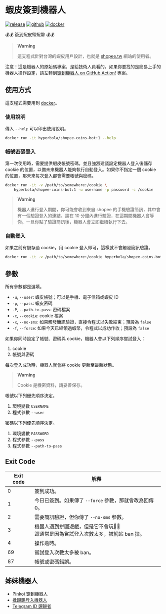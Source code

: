 # 蝦皮簽到機器人

[![release](https://badgen.net/github/release/wdzeng/shopee-coins-bot/stable?color=red)](https://github.com/wdzeng/shopee-coins-bot/releases/latest)
[![github](https://badgen.net/badge/icon/github/black?icon=github&label=)](https://github.com/wdzeng/shopee-coins-bot)
[![docker](https://badgen.net/badge/icon/docker?icon=docker&label=)](https://hub.docker.com/repository/docker/hyperbola/shopee-coins-bot)

💰💰 簽到蝦皮領蝦幣 💰💰

> **Warning**
>
> 這支程式針對台灣的蝦皮用戶設計，也就是 [shopee.tw](https://shopee.tw/) 網站的使用者。

注意！這是機器人的原始碼專案，是給技術人員看的。如果你要找的是簡易上手的機器人操作設定，請左轉到[簽到機器人 on GitHub Action!](https://github.com/wdzeng/bot-automation) 專案。

## 使用方式

這支程式需要用到 [docker](https://www.docker.com/)。

### 使用說明

傳入 `--help` 可以印出使用說明。

```sh
docker run -it hyperbola/shopee-coins-bot:1 --help
```

### 帳號密碼登入

第一次使用時，需要提供蝦皮帳號密碼，並且強烈建議設定機器人登入後儲存 cookie 的位置，以備未來機器人能夠執行自動登入。如果你不指定一個 cookie 的位置，那未來每次登入都會需要帳號與密碼。

```sh
docker run -it -v /path/to/somewhere:/cookie \
    hyperbola/shopee-coins-bot:1 -u username -p password -c /cookie
```

> **Warning**
>
> 機器人進行登入期間，你可能會收到來自 shopee 的手機驗證簡訊，其中會有一個驗證登入的連結。請在 10 分鐘內進行驗證，在這期間機器人會等你。一旦你點了驗證簡訊後，機器人會立即繼續執行下去。

### 自動登入

如果之前有儲存過 cookie，用 cookie 登入即可，這樣就不會觸發簡訊驗證。

```sh
docker run -it -v /path/to/somewhere:/cookie hyperbola/shopee-coins-bot:1 -c /cookie
```

## 參數

所有參數都是選填。

- `-u`, `--user`: 蝦皮帳號；可以是手機、電子信箱或蝦皮 ID
- `-p`, `--pass`: 蝦皮密碼
- `-P`, `--path-to-pass`: 密碼檔案
- `-c`, `--cookie`: cookie 檔案
- `-x`, `--no-sms`: 如果觸發簡訊驗證，直接令程式以失敗結束；預設為 `false`
- `-f`, `--force`: 如果今天已經領過蝦幣，令程式以成功作收；預設為 `false`

如果你同時設定了帳號、密碼與 cookie，機器人會以下列順序嘗試登入：

1. cookie
2. 帳號與密碼

每次登入成功時，機器人就會將 cookie 更新至最新狀態。

> **Warning**
>
> Cookie 是機密資料，請妥善保存。

帳號以下列優先順序決定。

1. 環境變數 `USERNAME`
2. 程式參數 `--user`

密碼以下列優先順序決定。

1. 環境變數 `PASSWORD`
2. 程式參數 `--pass`
3. 程式參數 `--path-to-pass`

## Exit Code

| Exit code | 解釋 |
| --------- | ----------- |
| 0         | 簽到成功。    |
| 1         | 今日已簽到。如果傳了 `--force` 參數，那就會改為回傳 0。 |
| 2         | 需要簡訊驗證，但你傳了 `--no-sms` 參數。 |
| 3         | 機器人遇到拼圖遊戲，但是它不會玩🥺🥺<br> 這通常是因為嘗試登入次數太多，被網站 ban 掉。 |
| 4         | 操作逾時。 |
| 69        | 嘗試登入次數太多被 ban。 |
| 87        | 帳號或密碼錯誤。 |

## 姊妹機器人

- [Pinkoi 簽到機器人](https://github.com/wdzeng/pinkoi-coins-bot/)
- [批踢踢登入機器人](https://github.com/wdzeng/ptt-login-bot/)
- [Telegram ID 覬覦者](https://github.com/wdzeng/telegram-id-pretender/)
